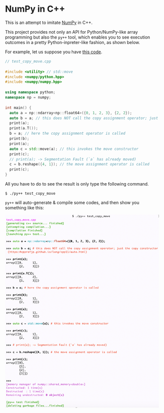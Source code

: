 # NumPy in C++

This is an attempt to imitate [NumPy](https://numpy.org/) in C++.

This project provides not only an API for Python/NumPy-like array programming but also the `py++` tool, which enables you to see execution outcomes in a pretty Python-inpreter-like fashion, as shown below.

For example, let us suppose you have [this code](https://github.com/RyotaUshio/numpy/blob/main/test/test_copy_move.cpp).
```c++
// test_copy_move.cpp

#include <utility> // std::move
#include <numpy/python.hpp>
#include <numpy/numpy.hpp>

using namespace python;
namespace np = numpy;

int main() {  
  auto a = np::ndarray<np::float64>({0, 1, 2, 3}, {2, 2});
  auto b = a; // this does NOT call the copy assignment operator; just the copy constructor (https://cpprefjp.github.io/lang/cpp11/auto.html)
  print(a);
  print(a.T());
  b = a; // here the copy assignment operator is called
  print(b);
  print(a);
  auto c = std::move(a); // this invokes the move constructor
  print(c);
  // print(a); -> Segmentation Fault (`a` has already moved)
  c = b.reshape({4, 1}); // the move assignment operator is called
  print(c);
}
```
All you have to do to see the result is only type the following command.
```
$ ./py++ test_copy_move
```
`py++` will auto-generate & compile some codes, and then show you something like this:

![a](https://github.com/RyotaUshio/numpy/blob/main/fig/py++.png?raw=true)

